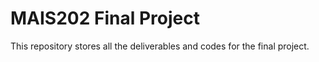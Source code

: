 # MAIS202 Final Project
This repository stores all the deliverables and codes for the final project.
